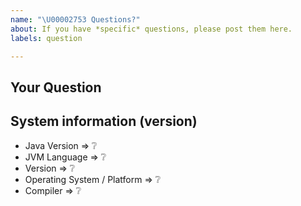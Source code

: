 ```yaml
---
name: "\U00002753 Questions?"
about: If you have *specific* questions, please post them here.
labels: question

---
```

<!--
Thanks for submitting your question 🙌 ❤️

Before opening a new issue, please make sure that we do not have any duplicates already open. You can ensure this by searching the issue list for this repository. If there is a duplicate, please close your issue and add a comment to the existing issue instead. Also, please, have a look at our FAQs and existing questions before opening a new question.
-->

## Your Question
<!-- Include details about your question. -->

## System information (version)
<!-- Example
- Java Version => 11
- JVM Language => Scala
- Version => 2.13.2
- Operating System / Platform => Windows 64 Bit
- Compiler => IntelliJ IDEA
-->

- Java Version => :grey_question:
- JVM Language => :grey_question:
- Version => :grey_question:
- Operating System / Platform => :grey_question:
- Compiler => :grey_question:
